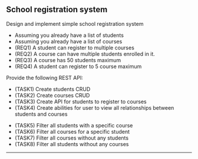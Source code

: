 <h2>School registration system</h2>

Design and implement simple school registration system
- Assuming you already have a list of students
- Assuming you already have a list of courses
- (REQ1) A student can register to multiple courses
- (REQ2) A course can have multiple students enrolled in it.
- (REQ3) A course has 50 students maximum
- (REQ4) A student can register to 5 course maximum

Provide the following REST API:
- (TASK1) Create students CRUD
- (TASK2) Create courses CRUD
- (TASK3) Create API for students to register to courses
- (TASK4) Create abilities for user to view all relationships between students and courses
+ (TASK5) Filter all students with a specific course
+ (TASK6) Filter all courses for a specific student
+ (TASK7) Filter all courses without any students
+ (TASK8) Filter all students without any courses
-----------------------------------------------------------------------